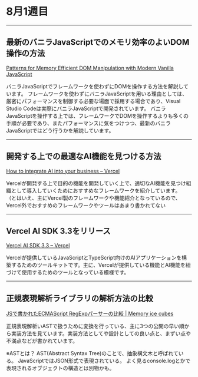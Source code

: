 # 8月1週目

---

## 最新のバニラJavaScriptでのメモリ効率のよいDOM操作の方法

[Patterns for Memory Efficient DOM Manipulation with Modern Vanilla JavaScript](https://frontendmasters.com/blog/patterns-for-memory-efficient-dom-manipulation/)

バニラJavaScriptでフレームワークを使わずにDOMを操作する方法を解説しています。
フレームワークを使わずにバニラJavaScriptを用いる理由としては、厳密にパフォーマンスを制御する必要な場面で採用する場合であり、Visual Studio Codeは実際にバニラJavaScriptで開発されています。
バニラJavaScriptを操作する上では、フレームワークでDOMを操作するよりも多くの手順が必要であり、またパフォーマンスに気をつけつつ、最新のバニラJavaScriptではどう行うかを解説しています。

---

## 開発する上での最適なAI機能を見つける方法

[How to integrate AI into your business – Vercel](https://vercel.com/blog/how-to-integrate-ai-into-your-business)

Vercelが開発する上で目的の機能を開発していく上で、適切なAI機能を見つけ組織として導入していくためにおすすめなフレームワークを紹介しています。
（とはいえ、主にVercel製のフレームワークや機能紹介となっているので、Vercel外でおすすめのフレームワークやツールはあまり書かれてない

---

## Vercel AI SDK 3.3をリリース

[Vercel AI SDK 3.3 – Vercel](https://vercel.com/blog/vercel-ai-sdk-3-3)

Vercelが提供しているJavaScriptとTypeScript向けのAIアプリケーションを構築するためのツールキットです。主に、Vercelが提供している機能とAI機能を紐づけて使用するためのツールとなっている模様です。

---

## 正規表現解析ライブラリの解析方法の比較

[JSで書かれたECMAScript RegExpパーサーの比較 | Memory ice cubes](https://leaysgur.github.io/posts/2024/08/05/143855/)

正規表現解析いASTで扱うために変換を行っている、主に3つの公開の早い順から実装方法を見ています。実装方法としてや設計としての良い点と、まずい点や不満点などが書かれています。

※ASTとは？
AST(Abstract Syntax Tree)のことで、抽象構文木と呼ばれている。
JavaScriptではJSON形式で表現されている。
よく見るconsole.logとかで表現されるオブジェクトの構造とは別物かも。